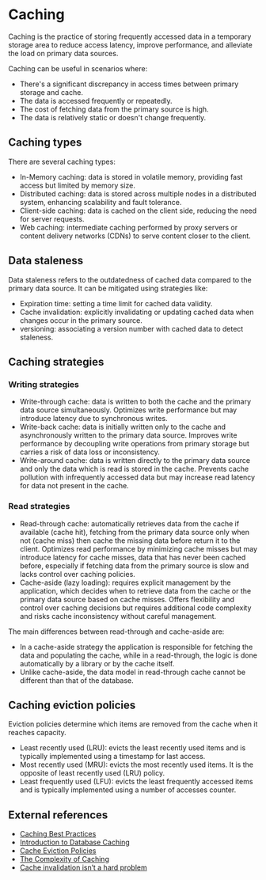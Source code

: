 # Caching

Caching is the practice of storing frequently accessed data in a temporary storage area to reduce access latency, improve performance, and alleviate the load on primary data sources.

Caching can be useful in scenarios where:

- There's a significant discrepancy in access times between primary storage and cache.
- The data is accessed frequently or repeatedly.
- The cost of fetching data from the primary source is high.
- The data is relatively static or doesn't change frequently.

## Caching types

There are several caching types:

- In-Memory caching: data is stored in volatile memory, providing fast access but limited by memory size.
- Distributed caching: data is stored across multiple nodes in a distributed system, enhancing scalability and fault tolerance.
- Client-side caching: data is cached on the client side, reducing the need for server requests.
- Web caching: intermediate caching performed by proxy servers or content delivery networks (CDNs) to serve content closer to the client.

## Data staleness

Data staleness refers to the outdatedness of cached data compared to the primary data source. It can be mitigated using strategies like:

- Expiration time: setting a time limit for cached data validity.
- Cache invalidation: explicitly invalidating or updating cached data when changes occur in the primary source.
- versioning: associating a version number with cached data to detect staleness.

## Caching strategies

### Writing strategies

- Write-through cache: data is written to both the cache and the primary data source simultaneously.
  Optimizes write performance but may introduce latency due to synchronous writes.
- Write-back cache: data is initially written only to the cache and asynchronously written to the primary data source.
  Improves write performance by decoupling write operations from primary storage but carries a risk of data loss or inconsistency.
- Write-around cache: data is written directly to the primary data source and only the data which is read is stored in the cache.
  Prevents cache pollution with infrequently accessed data but may increase read latency for data not present in the cache.

### Read strategies

- Read-through cache: automatically retrieves data from the cache if available (cache hit), fetching from the primary data source only when not (cache miss) then cache the missing data before return it to the client.
  Optimizes read performance by minimizing cache misses but may introduce latency for cache misses, data that has never been cached before, especially if fetching data from the primary source is slow and lacks control over caching policies.
- Cache-aside (lazy loading): requires explicit management by the application, which decides when to retrieve data from the cache or the primary data source based on cache misses.
  Offers flexibility and control over caching decisions but requires additional code complexity and risks cache inconsistency without careful management.

The main differences between read-through and cache-aside are:

- In a cache-aside strategy the application is responsible for fetching the data and populating the cache, while in a read-through, the logic is done automatically by a library or by the cache itself.
- Unlike cache-aside, the data model in read-through cache cannot be different than that of the database.

## Caching eviction policies

Eviction policies determine which items are removed from the cache when it reaches capacity.

- Least recently used (LRU): evicts the least recently used items and is typically implemented using a timestamp for last access.
- Most recently used (MRU): evicts the most recently used items. It is the opposite of least recently used (LRU) policy.
- Least frequently used (LFU): evicts the least frequently accessed items and is typically implemented using a number of accesses counter.

## External references

- [Caching Best Practices](https://aws.amazon.com/caching/best-practices/)
- [Introduction to Database Caching](https://www.prisma.io/dataguide/managing-databases/introduction-database-caching)
- [Cache Eviction Policies](https://www.codecademy.com/article/cache-eviction-policies)
- [The Complexity of Caching](https://codeopinion.com/the-complexity-of-caching/)
- [Cache invalidation isn’t a hard problem](https://codeopinion.com/cache-invalidation-isnt-a-hard-problem/)
